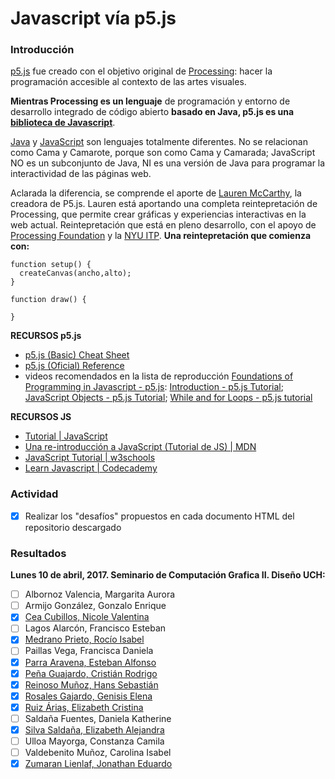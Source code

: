 # Javascript vía p5.js
### Introducción

[p5.js](https://p5js.org/) fue creado con el objetivo original de [Processing](https://processing.org/): hacer la programación accesible al contexto de las artes visuales.

**Mientras Processing es un lenguaje** de programación y entorno de desarrollo integrado de código abierto **basado en Java, p5.js es una [biblioteca de Javascript](https://es.wikipedia.org/wiki/Categor%C3%ADa:Bibliotecas_de_JavaScript)**.

[Java](https://es.wikipedia.org/wiki/Java_(lenguaje_de_programaci%C3%B3n)) y [JavaScript](https://es.wikipedia.org/wiki/JavaScript) son lenguajes totalmente diferentes. No se relacionan como Cama y Camarote, porque son como Cama y Camarada; JavaScript NO es un subconjunto de Java, NI es una versión de Java para programar la interactividad de las páginas web.

Aclarada la diferencia, se comprende el aporte de [Lauren McCarthy](http://lauren-mccarthy.com/), la creadora de P5.js. Lauren está aportando una completa reintepretación de Processing, que permite crear gráficas y experiencias interactivas en la web actual. Reintepretación que está en pleno desarrollo, con el apoyo de [Processing Foundation](https://processingfoundation.org/) y la [NYU ITP](http://tisch.nyu.edu/itp). **Una reintepretación que comienza con:**

```
function setup() {
  createCanvas(ancho,alto);
}

function draw() {

}
```

**RECURSOS p5.js**

- [p5.js (Basic) Cheat Sheet](http://bsk.education/SE8_p5js/p5CheatSheet/)
- [p5.js (Oficial) Reference](https://p5js.org/reference/)
- videos recomendados en la lista de reproducción [Foundations of Programming in Javascript - p5.js](https://youtu.be/8j0UDiN7my4?list=PLRqwX-V7Uu6Zy51Q-x9tMWIv9cueOFTFA): [Introduction - p5.js Tutorial](https://youtu.be/8j0UDiN7my4); [JavaScript Objects - p5.js Tutorial](https://youtu.be/-e5h4IGKZRY); [While and for Loops - p5.js tutorial](https://youtu.be/cnRD9o6odjk) 

**RECURSOS JS**

- [Tutorial | JavaScript](https://www.javascript.com/try)
- [Una re-introducción a JavaScript (Tutorial de JS) | MDN](https://developer.mozilla.org/es/docs/Web/JavaScript/Una_re-introducci%C3%B3n_a_JavaScript)
- [JavaScript Tutorial | w3schools](https://www.w3schools.com/js/default.asp)
- [Learn Javascript | Codecademy](https://www.codecademy.com/es/learn/learn-javascript)

### Actividad

- [X] Realizar los "desafíos" propuestos en cada documento HTML del repositorio descargado

### Resultados

**Lunes 10 de abril, 2017. Seminario de Computación Grafica II. Diseño UCH:**

- [ ] Albornoz Valencia, Margarita Aurora
- [ ] Armijo González, Gonzalo Enrique
- [X] [Cea Cubillos, Nicole Valentina](https://nicolevalentina.github.io/clase-abril10/)
- [ ] Lagos Alarcón, Francisco Esteban
- [X] [Medrano Prieto, Rocío Isabel](https://rociormp.github.io/clase-10-abril/index.html)
- [ ] Paillas Vega, Francisca Daniela
- [X] [Parra Aravena, Esteban Alfonso](https://eparraaravena.github.io/clase-p5-1/)
- [X] [Peña Guajardo, Cristián Rodrigo](https://cristianpenag.github.io/Clase_1_Abril10/)
- [X] [Reinoso Muñoz, Hans Sebastián](https://reinoreinoso.github.io/10042017/)
- [X] [Rosales Gajardo, Genisis Elena](https://geniriot.github.io/claseabril10/index.html)
- [X] [Ruiz Árias, Elizabeth Cristina](https://elizabeth-ruiz.github.io/ejercicio_10_04_2017/)
- [ ] Saldaña Fuentes, Daniela Katherine
- [X] [Silva Saldaña, Elizabeth Alejandra](https://elizabeth-ruiz.github.io/ejercicio_10_04_2017/)
- [ ] Ulloa Mayorga, Constanza Camila
- [ ] Valdebenito Muñoz, Carolina Isabel
- [X] [Zumaran Lienlaf, Jonathan Eduardo](https://jzumaranl.github.io/clasep5/)
